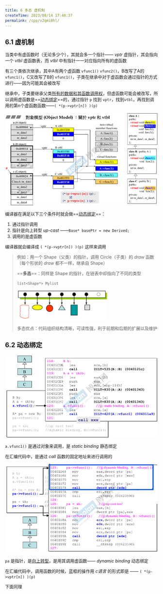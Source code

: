 ```yaml
---
title: 6 多态 虚机制
createTime: 2023/08/14 17:48:37
permalink: /cpp/v2qmi0hl/
---
```




## 6.1 虚机制

当类中有虚函数时（无论多少个），其就会多一个指针—— *vptr* 虚指针，其会指向一个 *vtbl* 虚函数表，而 *vtbl* 中有指针一一对应指向所有的虚函数

<!--more-->



有三个类依次继承，其中A有两个虚函数 `vfunc1()` `vfunc2()`，B改写了A的 `vfunc1()`，C又改写了B的 `vfunc1()`，子类在继承中对于虚函数会通过指针的方式进行——因为可能其会被改写



继承中，子类要继承父类<u>所有的数据和其函数调用权</u>，但虚函数可能会被改写，所以调用虚函数是==<u>动态绑定</u>==的，通过指针 `p` 找到 `vptr`，找到`vtbl`，再找到调用的第n个虚函数函数——`( *(p->vptr[n]) )(p)`

<img src="https://raw.githubusercontent.com/PLUS-WAVE/blog-image/master/img/blog/2023-08-08/image-20230808095746683.png" alt="image-20230808095746683" style="zoom:80%;" />

编译器在满足以下三个条件时就会做==<u>动态绑定</u>==：

1. 通过指针调用
2. 指针是向上转型 *up-cast* ——`Base* basePtr = new Derived;` 
3. 调用的是虚函数

编译器就会编译成 `( *(p->vptr[n]) )(p)` 这样来调用

> 例如：用一个 Shape（父类）的指针，调用 Circle（子类）的 *draw* 函数（每个形状的 *draw* 都不一样，继承自 Shape）
>
> 
>
> ==**多态**==：同样是 Shape 的指针，在链表中却指向了不同的类型
>
> `list<Shape*> Mylist`
>
> <img src="https://raw.githubusercontent.com/PLUS-WAVE/blog-image/master/img/blog/2023-08-08/image-20230808104025485.png" alt="image-20230808104025485" style="zoom: 80%;" />
>
> 多态优点：代码组织结构清晰，可读性强，利于前期和后期的扩展以及维护



## 6.2 动态绑定

<img src="https://raw.githubusercontent.com/PLUS-WAVE/blog-image/master/img/blog/2023-08-08/image-20230808111646258.png" alt="image-20230808111646258" style="zoom: 67%;" /> 

`a.vfunc1()` 是通过对象来调用，是 *static binding* 静态绑定

在汇编代码中，是通过 *call* 函数的固定地址来进行调用的



<img src="https://raw.githubusercontent.com/PLUS-WAVE/blog-image/master/img/blog/2023-08-08/image-20230808112307107.png" alt="image-20230808112307107" style="zoom:67%;" />

`pa` 是指针，是<u>向上转型</u>，是用其调用虚函数—— *dynamic binding* 动态绑定

在汇编代码中，调用函数的时候，蓝框的操作用 *c语言* 的形式即是 ——  `( *(p->vptr[n]) )(p)`

下面同理